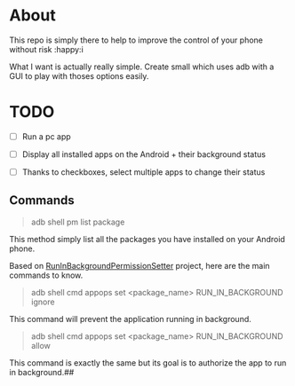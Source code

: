 # About

This repo is simply there to help to improve the control of your phone without risk :happy:i

What I want is actually really simple. Create small which uses adb with a GUI to play with thoses options easily.

# TODO

- [ ] Run a pc app
- [ ] Display all installed apps on the Android + their background status
- [ ] Thanks to checkboxes, select multiple apps to change their status


## Commands

> adb shell pm list package

This method simply list all the packages you have installed on your Android phone.

Based on [RunInBackgroundPermissionSetter](https://github.com/MrBIMC/RunInBackgroundPermissionSetter) project, here are the main commands to know.

> adb shell cmd appops set \<package_name\> RUN_IN_BACKGROUND ignore

This command will prevent the application running in background.

> adb shell cmd appops set \<package_name\> RUN_IN_BACKGROUND allow

This command is exactly the same but its goal is to authorize the app to run in background.##
